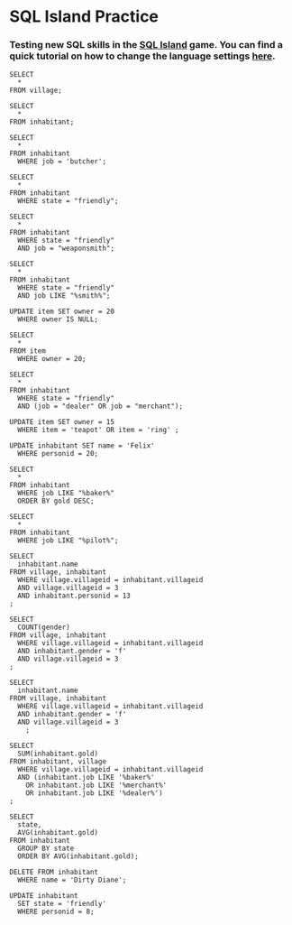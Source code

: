 # SQL Island Practice
### Testing new SQL skills in the [SQL Island](https://sql-island.informatik.uni-kl.de/) game. You can find a quick tutorial on how to change the language settings [here](https://medium.com/@trvlingteacher/sql-island-a-fun-way-to-learn-sql-e0cec7cce458).


```
SELECT 
  * 
FROM village;
```

```
SELECT 
  *
FROM inhabitant;
```

```
SELECT 
  * 
FROM inhabitant 
  WHERE job = 'butcher';
```

```
SELECT 
  *
FROM inhabitant
  WHERE state = "friendly";
```

```
SELECT 
  *
FROM inhabitant
  WHERE state = "friendly"
  AND job = "weaponsmith";
```

```
SELECT 
  *
FROM inhabitant
  WHERE state = "friendly"
  AND job LIKE "%smith%";
```

```
UPDATE item SET owner = 20 
  WHERE owner IS NULL;
```

```
SELECT 
  *
FROM item
  WHERE owner = 20;
```

```
SELECT 
  *
FROM inhabitant
  WHERE state = "friendly" 
  AND (job = "dealer" OR job = "merchant");
```

```
UPDATE item SET owner = 15 
  WHERE item = 'teapot' OR item = 'ring' ;
```


```
UPDATE inhabitant SET name = 'Felix' 
  WHERE personid = 20;
```


```
SELECT 
  * 
FROM inhabitant
  WHERE job LIKE "%baker%"
  ORDER BY gold DESC;
```

```
SELECT 
  * 
FROM inhabitant
  WHERE job LIKE "%pilot%";
```

```
SELECT 
  inhabitant.name 
FROM village, inhabitant 
  WHERE village.villageid = inhabitant.villageid 
  AND village.villageid = 3
  AND inhabitant.personid = 13
;
```

```
SELECT 
  COUNT(gender) 
FROM village, inhabitant 
  WHERE village.villageid = inhabitant.villageid 
  AND inhabitant.gender = 'f'
  AND village.villageid = 3
;
```

```
SELECT 
  inhabitant.name 
FROM village, inhabitant 
  WHERE village.villageid = inhabitant.villageid 
  AND inhabitant.gender = 'f'
  AND village.villageid = 3
	; 
```

```
SELECT 
  SUM(inhabitant.gold) 
FROM inhabitant, village
  WHERE village.villageid = inhabitant.villageid
  AND (inhabitant.job LIKE '%baker%' 
    OR inhabitant.job LIKE '%merchant%' 
    OR inhabitant.job LIKE '%dealer%')
;
```

```
SELECT 
  state, 
  AVG(inhabitant.gold) 
FROM inhabitant 
  GROUP BY state 
  ORDER BY AVG(inhabitant.gold);
```

```
DELETE FROM inhabitant 
  WHERE name = 'Dirty Diane';
```

```
UPDATE inhabitant 
  SET state = 'friendly' 
  WHERE personid = 8;
```
